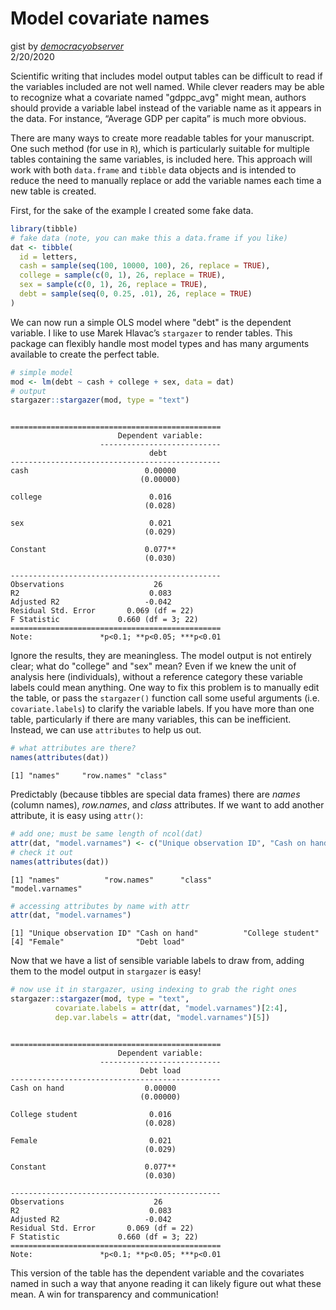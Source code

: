 Model covariate names
================
gist by [*democracyobserver*](https://github.com/democracyobserver)  
2/20/2020

Scientific writing that includes model output tables can be difficult to
read if the variables included are not well named. While clever readers
may be able to recognize what a covariate named "gdppc\_avg" might mean,
authors should provide a variable label instead of the variable name as
it appears in the data. For instance, “Average GDP per capita” is much
more obvious.

There are many ways to create more readable tables for your manuscript.
One such method (for use in `R`), which is particularly suitable for
multiple tables containing the same variables, is included here. This
approach will work with both `data.frame` and `tibble` data objects and
is intended to reduce the need to manually replace or add the variable
names each time a new table is created.

First, for the sake of the example I created some fake data.

``` r
library(tibble)
# fake data (note, you can make this a data.frame if you like)
dat <- tibble(
  id = letters,
  cash = sample(seq(100, 10000, 100), 26, replace = TRUE),
  college = sample(c(0, 1), 26, replace = TRUE),
  sex = sample(c(0, 1), 26, replace = TRUE),
  debt = sample(seq(0, 0.25, .01), 26, replace = TRUE)
)
```

We can now run a simple OLS model where "debt" is the dependent
variable. I like to use Marek Hlavac’s `stargazer` to render tables.
This package can flexibly handle most model types and has many arguments
available to create the perfect table.

``` r
# simple model
mod <- lm(debt ~ cash + college + sex, data = dat)
# output
stargazer::stargazer(mod, type = "text")
```

``` 

===============================================
                        Dependent variable:    
                    ---------------------------
                               debt            
-----------------------------------------------
cash                          0.00000          
                             (0.00000)         
                                               
college                        0.016           
                              (0.028)          
                                               
sex                            0.021           
                              (0.029)          
                                               
Constant                      0.077**          
                              (0.030)          
                                               
-----------------------------------------------
Observations                    26             
R2                             0.083           
Adjusted R2                   -0.042           
Residual Std. Error       0.069 (df = 22)      
F Statistic             0.660 (df = 3; 22)     
===============================================
Note:               *p<0.1; **p<0.05; ***p<0.01
```

Ignore the results, they are meaningless. The model output is not
entirely clear; what do "college" and "sex" mean? Even if we knew the
unit of analysis here (individuals), without a reference category these
variable labels could mean anything. One way to fix this problem is to
manually edit the table, or pass the `stargazer()` function call some
useful arguments (i.e. `covariate.labels`) to clarify the variable
labels. If you have more than one table, particularly if there are many
variables, this can be inefficient. Instead, we can use `attributes` to
help us out.

``` r
# what attributes are there?
names(attributes(dat))
```
``` 
[1] "names"     "row.names" "class"    
```

Predictably (because tibbles are special data frames) there are *names* (column names), *row.names*, and *class* attributes. If we want to add another attribute, it is easy using `attr()`:

``` r
# add one; must be same length of ncol(dat)
attr(dat, "model.varnames") <- c("Unique observation ID", "Cash on hand", "College student", "Female", "Debt load")
# check it out
names(attributes(dat))
```
```
[1] "names"          "row.names"      "class"          "model.varnames"
```


``` r
# accessing attributes by name with attr
attr(dat, "model.varnames")
```
``` 
[1] "Unique observation ID" "Cash on hand"          "College student"      
[4] "Female"                "Debt load"            
```

Now that we have a list of sensible variable labels to draw from, adding
them to the model output in `stargazer` is easy\!

``` r
# now use it in stargazer, using indexing to grab the right ones
stargazer::stargazer(mod, type = "text", 
          covariate.labels = attr(dat, "model.varnames")[2:4], 
          dep.var.labels = attr(dat, "model.varnames")[5])
```

``` 

===============================================
                        Dependent variable:    
                    ---------------------------
                             Debt load         
-----------------------------------------------
Cash on hand                  0.00000          
                             (0.00000)         
                                               
College student                0.016           
                              (0.028)          
                                               
Female                         0.021           
                              (0.029)          
                                               
Constant                      0.077**          
                              (0.030)          
                                               
-----------------------------------------------
Observations                    26             
R2                             0.083           
Adjusted R2                   -0.042           
Residual Std. Error       0.069 (df = 22)      
F Statistic             0.660 (df = 3; 22)     
===============================================
Note:               *p<0.1; **p<0.05; ***p<0.01
```

This version of the table has the dependent variable and the covariates
named in such a way that anyone reading it can likely figure out what
these mean. A win for transparency and communication\!
